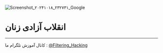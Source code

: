 ![Screenshot_۲۰۲۴۱۰۱۸_۲۳۲۷۳۱_Google](https://github.com/user-attachments/assets/81f7b65f-7b1d-4c48-abe9-ad1e83c84ec2)
# انقلاب آزادی زنان
------
کانال آموزش تلگرام ما :
[@Filtering_Hacking](https://t.me/Filtering_Hacking)

